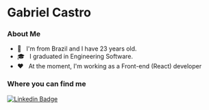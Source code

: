 # Gabriel Castro

<h3> About Me </h3>

- :bust_in_silhouette: &nbsp; I'm from Brazil and I have 23 years old.
- 🎓 &nbsp; I graduated in Engineering Software.
- :hearts: &nbsp; At the moment, I'm working as a Front-end (React) developer

<h3> Where you can find me </h3>

[![Linkedin Badge](https://img.shields.io/badge/-Gabriel%20Castro-black?style=flat-square&logo=Linkedin&logoColor=FF0000&link=https://www.linkedin.com/in/gabriel-castr0/)](https://www.linkedin.com/in/gabriel-castr0/)

